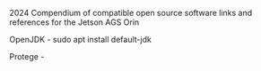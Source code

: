 2024 Compendium of compatible open source software links and references for the Jetson AGS Orin

OpenJDK -  sudo apt install default-jdk 

Protege - 

